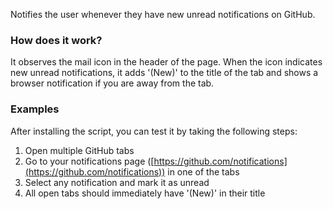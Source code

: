 Notifies the user whenever they have new unread notifications on GitHub.

### How does it work?

It observes the mail icon in the header of the page. When the icon indicates new unread notifications, it adds '(New)' to the title of the tab and shows a browser notification if you are away from the tab.

### Examples

After installing the script, you can test it by taking the following steps:

1. Open multiple GitHub tabs
2. Go to your notifications page ([https://github.com/notifications](https://github.com/notifications)) in one of the tabs
3. Select any notification and mark it as unread
4. All open tabs should immediately have '(New)' in their title
